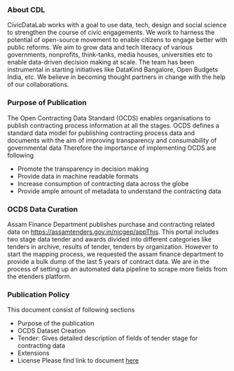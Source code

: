 ### About CDL
CivicDataLab works with a goal to use data, tech, design and social science to strengthen the course of civic engagements. We work to harness the potential of open-source movement to enable citizens to engage better with public reforms. We aim to grow data and tech literacy of various governments, nonprofits, think-tanks, media houses, universities etc to enable data-driven decision making at scale. The team has been instrumental in starting initiatives like DataKind Bangalore, Open Budgets India, etc. We believe in becoming thought partners in change with the help of our collaborations.

### Purpose of Publication
The Open Contracting Data Standard (OCDS) enables organisations to publish contracting process information at all the stages. OCDS defines a standard data model for  publishing contracting process data and documents with the aim of improving transparency and consumability of governmental data
Therefore the importance of implementing OCDS are following
* Promote the transparency in decision making
* Provide data in machine readable formats
* Increase consumption of contracting data across the globe
* Provide ample amount of metadata to understand the contracting data

### OCDS Data Curation
Assam Finance Department publishes purchase and contracting related data on https://assamtenders.gov.in/nicgep/appThis. This  portal includes two stage data tender and awards divided into different categories like tenders in archive, results of tender, tenders by organization. However to start the mapping process, we requested the assam finance department to provide a bulk dump of the last 5 years of contract data. We are in the process of setting up an automated data pipeline to scrape more fields from the etenders platform.

### Publication Policy
This document consist of following sections
* Purpose of the publication
* OCDS Dataset Creation
* Tender: Gives detailed description of fields of tender stage for contracting data
* Extensions
* License
Please find link to document [here](https://docs.google.com/document/d/1O1ScJWqRozlCWNEBDqfwzJ97B6aauCx74CUx76_7DH4/edit?usp=sharing)
